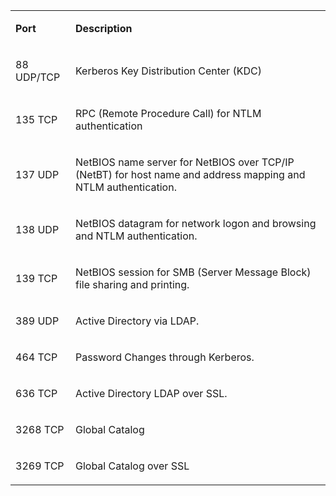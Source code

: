   <table border="0" cellpadding="0" cellspacing="1" valign="top">
    <tr>
      <td width="80"><p><b>Port</b></p></td>
      <td width=""><p><b>Description</b></p></td>
    </tr>
    <tr>
      <td><p>88 UDP/TCP</p></td>
      <td><p>Kerberos Key    Distribution Center (KDC)</p></td>
    </tr>
    <tr>
      <td><p>135 TCP</p></td>
      <td><p>RPC (Remote    Procedure Call) for NTLM authentication</p></td>
    </tr>
    <tr>
      <td><p>137 UDP</p></td>
      <td><p>NetBIOS name    server for NetBIOS over TCP/IP (NetBT) for host name and address mapping and    NTLM authentication.</p></td>
    </tr>
    <tr>
      <td><p>138 UDP</p></td>
      <td><p>NetBIOS datagram    for network logon and browsing and NTLM authentication.</p></td>
    </tr>
    <tr>
      <td><p>139 TCP</p></td>
      <td><p>NetBIOS session    for SMB (Server Message Block) file sharing and printing.</p></td>
    </tr>
    <tr>
      <td><p>389 UDP</p></td>
      <td><p>Active Directory    via LDAP.</p></td>
    </tr>
    <tr>
      <td><p>464 TCP</p></td>
      <td><p>Password Changes    through Kerberos.</p></td>
    </tr>
    <tr>
      <td><p>636 TCP</p></td>
      <td><p>Active Directory    LDAP over SSL.</p></td>
    </tr>
    <tr>
      <td><p>3268 TCP</p></td>
      <td><p>Global Catalog</p></td>
    </tr>
    <tr>
      <td><p>3269 TCP</p></td>
      <td><p>Global Catalog    over SSL</p></td>
    </tr>
  </table>
